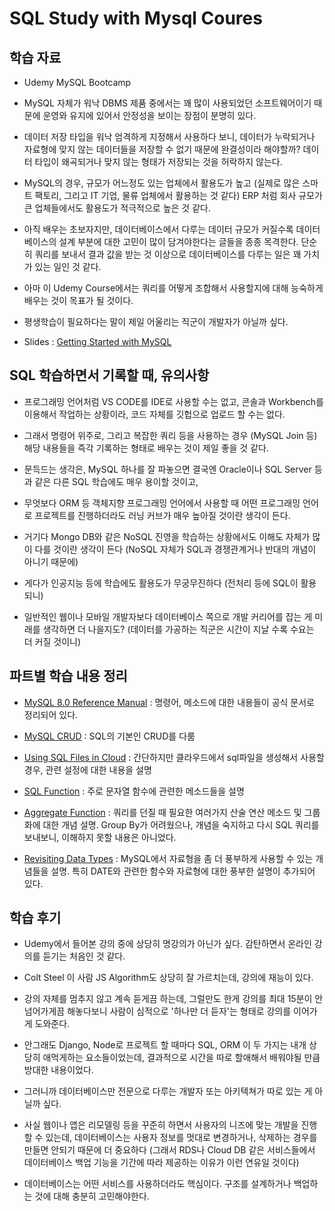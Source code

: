 # SQL Study with Mysql Coures

## 학습 자료

- Udemy MySQL Bootcamp

- MySQL 자체가 워낙 DBMS 제품 중에서는 꽤 많이 사용되었던 소프트웨어이기 때문에 운영와 유지에 있어서 안정성을 보이는 장점이 분명히 있다.

- 데이터 저장 타입을 워낙 엄격하게 지정해서 사용하다 보니, 데이터가 누락되거나 자료형에 맞지 않는 데이터들을 저장할 수 없기 때문에 완결성이라 해야할까? 데이터 타입이 왜곡되거나 맞지 않는 형태가 저장되는 것을 허락하지 않는다.

- MySQL의 경우, 규모가 어느정도 있는 업체에서 활용도가 높고 (실제로 많은 스마트 팩토리, 그리고 IT 기업, 물류 업체에서 활용하는 것 같다) ERP 처럼 회사 규모가 큰 업체들에서도 활용도가 적극적으로 높은 것 같다.

- 아직 배우는 초보자지만, 데이터베이스에서 다루는 데이터 규모가 커질수록 데이터베이스의 설계 부분에 대한 고민이 많이 담겨야한다는 글들을 종종 목격한다. 단순히 쿼리를 보내서 결과 값을 받는 것 이상으로 데이터베이스를 다루는 일은 꽤 가치가 있는 일인 것 같다.

- 아마 이 Udemy Course에서는 쿼리를 어떻게 조합해서 사용할지에 대해 능숙하게 배우는 것이 목표가 될 것이다.

- 평생학습이 필요하다는 말이 제일 어울리는 직군이 개발자가 아닐까 싶다.

- Slides : [Getting Started with MySQL](http://webdev.slides.com/coltsteele/mysql-97-98#/0/0/0)

## SQL 학습하면서 기록할 때, 유의사항

- 프로그래밍 언어처럼 VS CODE를 IDE로 사용할 수는 없고, 콘솔과 Workbench를 이용해서 작업하는 상황이라, 코드 자체를 깃헙으로 업로드 할 수는 없다.

- 그래서 명령어 위주로, 그리고 복잡한 쿼리 등을 사용하는 경우 (MySQL Join 등) 해당 내용들을 즉각 기록하는 형태로 배우는 것이 제일 좋을 것 같다.

- 문득드는 생각은, MySQL 하나를 잘 파놓으면 결국엔 Oracle이나 SQL Server 등과 같은 다른 SQL 학습에도 매우 용이할 것이고,

- 무엇보다 ORM 등 객체지향 프로그래밍 언어에서 사용할 때 어떤 프로그래밍 언어로 프로젝트를 진행하더라도 러닝 커브가 매우 높아질 것이란 생각이 든다.

- 거기다 Mongo DB와 같은 NoSQL 진영을 학습하는 상황에서도 이해도 자체가 많이 다를 것이란 생각이 든다 (NoSQL 자체가 SQL과 경쟁관계거나 반대의 개념이 아니기 때문에)

- 게다가 인공지능 등에 학습에도 활용도가 무궁무진하다 (전처리 등에 SQL이 활용되니)

- 일반적인 웹이나 모바일 개발자보다 데이터베이스 쪽으로 개발 커리어를 잡는 게 미래를 생각하면 더 나을지도? (데이터를 가공하는 직군은 시간이 지날 수록 수요는 더 커질 것이니)

## 파트별 학습 내용 정리

- [MySQL 8.0 Reference Manual](https://dev.mysql.com/doc/refman/8.0/en/) : 명령어, 메소드에 대한 내용들이 공식 문서로 정리되어 있다.

- [MySQL CRUD](./udemy/01_command.md) : SQL의 기본인 CRUD를 다룸

- [Using SQL Files in Cloud](./udemy/02_command.md) : 간단하지만 클라우드에서 sql파일을 생성해서 사용할 경우, 관련 설정에 대한 내용을 설명

- [SQL Function](./udemy/03_command.md) : 주로 문자열 함수에 관련한 메소드들을 설명

- [Aggregate Function](./udemy/04_command.md) : 쿼리를 던질 때 필요한 여러가지 산술 연산 메소드 및 그룹화에 대한 개념 설명. Group By가 어려웠으나, 개념을 숙지하고 다시 SQL 쿼리를 보내보니, 이해하지 못할 내용은 아니었다.

- [Revisiting Data Types](./udemy/05_command.md) : MySQL에서 자료형을 좀 더 풍부하게 사용할 수 있는 개념들을 설명. 특히 DATE와 관련한 함수와 자료형에 대한 풍부한 설명이 추가되어 있다.

## 학습 후기

- Udemy에서 들어본 강의 중에 상당히 명강의가 아닌가 싶다. 감탄하면서 온라인 강의를 듣기는 처음인 것 같다.

- Colt Steel 이 사람 JS Algorithm도 상당히 잘 가르치는데, 강의에 재능이 있다.

- 강의 자체를 멈추지 않고 계속 듣게끔 하는데, 그럴만도 한게 강의를 최대 15분이 안넘어가게끔 해놓다보니 사람이 심적으로 '하나만 더 듣자'는 형태로 강의를 이어가게 도와준다.

- 안그래도 Django, Node로 프로젝트 할 때마다 SQL, ORM 이 두 가지는 내개 상당히 애먹게하는 요소들이었는데, 결과적으로 시간을 따로 할애해서 배워야될 만큼 방대한 내용이었다.

- 그러니까 데이터베이스만 전문으로 다루는 개발자 또는 아키텍쳐가 따로 있는 게 아닐까 싶다.

- 사실 웹이나 앱은 리모델링 등을 꾸준히 하면서 사용자의 니즈에 맞는 개발을 진행할 수 있는데, 데이터베이스는 사용자 정보를 멋대로 변경하거나, 삭제하는 경우를 만들면 안되기 때문에 더 중요하다 (그래서 RDS나 Cloud DB 같은 서비스들에서 데이터베이스 백업 기능을 기간에 따라 제공하는 이유가 이런 연유일 것이다)

- 데이터베이스는 어떤 서비스를 사용하더라도 핵심이다. 구조를 설계하거나 백업하는 것에 대해 충분히 고민해야한다.

